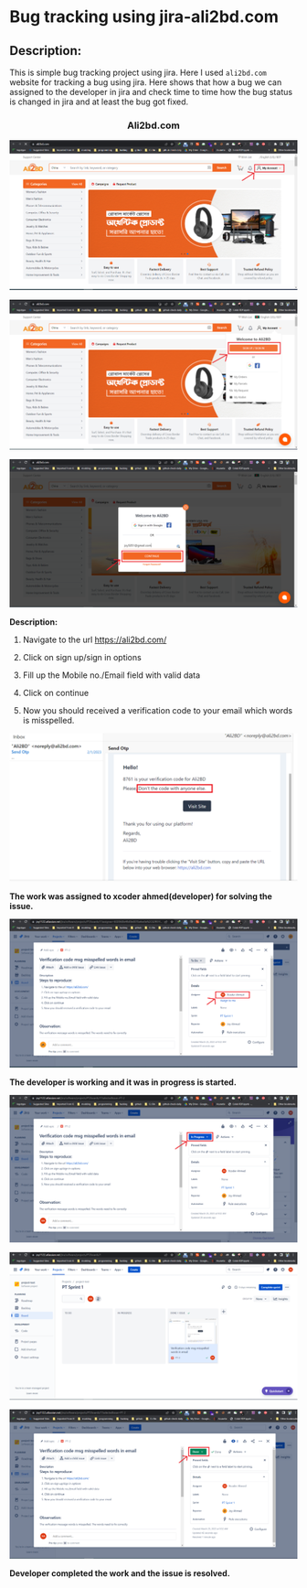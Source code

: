 # Bug tracking using jira-ali2bd.com

## Description:
This is simple bug tracking project using jira. Here I used `ali2bd.com` website for tracking a bug using jira. Here shows that how a bug we can assigned to the developer in jira and check time to time how the bug status is changed in jira and at least the bug got fixed.


<H3 align="center">Ali2bd.com</H3>

![](images/jira1.PNG)

![](images/jira2.PNG)

![](images/jira3.PNG)

**Description:**
1. Navigate to the url https://ali2bd.com/ 

2. Click on sign up/sign in options

3. Fill up the Mobile no./Email field with valid data

4. Click on continue

5. Now you should received a verification code to your email which words is misspelled.

![](images/otp-msg-mispell.PNG)

**The work was assigned to xcoder ahmed(developer) for solving the issue.**

![](images/jira4.PNG)

**The developer is working and it was in progress is started.**

![](images/jira5.PNG)

![](images/jira6.PNG)

![](images/jira7.PNG)

**Developer completed the work and the issue is resolved.**


